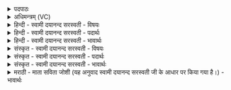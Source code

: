 <details><summary>पदपाठः</summary>

द्वेऽइति॒ द्वे। सृ॒तीऽइति॑ सृ॒ती। अ॒शृ॒ण॒व॒म्। पि॒तॄ॒णाम्। अ॒हम्। दे॒वाना॑म्। उ॒त। मर्त्या॑नाम्। ताभ्या॑म्। इ॒दम्। विश्व॑म्। एज॑त्। सम्। ए॒ति॒। यत्। अ॒न्त॒रा। पि॒तर॑म्। मा॒तर॑म्। च॒। ४७।
</details>

<details><summary>अधिमन्त्रम् (VC)</summary>

- पितरो देवताः
- वैखानस ऋषिः
- स्वराट् पङ्क्तिः
- पञ्चमः
</details>

<details><summary>हिन्दी - स्वामी दयानन्द सरस्वती - विषयः</summary>

जीवों के दो मार्ग हैं, इस विषय को अगले मन्त्र में कहा है ॥
</details>

<details><summary>हिन्दी - स्वामी दयानन्द सरस्वती - पदार्थः</summary>

पदार्थान्वयभाषाः -  हे मनुष्यो ! (अहम्) मैं जो (पितॄणाम्) पिता आदि (मर्त्यानाम्) मनुष्यों (च) और (देवानाम्) विद्वानों की (द्वे) दो गतियों (सृती) जिनमें आते-जाते अर्थात् जन्म-मरण को प्राप्त होते हैं, उनको (अशृणवम्) सुनता हूँ (ताभ्याम्) उन दोनों गतियों से (इदम्) यह (विश्वम्) सब जगत् (एजत्) चलायमान हुआ (समेति) अच्छे प्रकार प्राप्त होता है (उत) और (यत्) जो (पितरम्) पिता और (मातरम्) माता से (अन्तरा) पृथक् होकर दूसरे शरीर से अन्य माता-पिता को प्राप्त होता है, सो यह तुम लोग जानो ॥४७ ॥
</details>

<details><summary>हिन्दी - स्वामी दयानन्द सरस्वती - भावार्थः</summary>

भावार्थभाषाः -  दो ही जीवों की गति हैं−एक माता-पिता से जन्म को प्राप्त होकर संसार में विषय-सुख के भोगरूप और दूसरी विद्वानों के सङ्ग आदि से मुक्ति-सुख के भोगरूप है। इन दोनों गतियों के साथ ही सब प्राणी विचरते हैं ॥४७ ॥
</details>

<details><summary>संस्कृत - स्वामी दयानन्द सरस्वती - विषयः</summary>

जीवानां द्वौ मार्गौ स्त इत्याह ॥
</details>

<details><summary>संस्कृत - स्वामी दयानन्द सरस्वती - पदार्थः</summary>

पदार्थान्वयभाषाः -  हे मनुष्याः ! अहं ये पितॄणां मर्त्यानां देवानां च द्वे सृती अशृणवं शृणोमि, ताभ्यामिदं विश्वमेजत्समेत्युत यत् पितरं मातरमन्तरा शरीरान्तरेणान्यौ मातापितरौ प्राप्नोति, तदेतद् यूयं विजानीत ॥४७ ॥
</details>

<details><summary>संस्कृत - स्वामी दयानन्द सरस्वती - भावार्थः</summary>

भावार्थभाषाः -  द्वे एव जीवानां गती वर्त्तेते, एका मातापितृभ्यां जन्म प्राप्य संसारे विषयसुखभोगरूपा, द्वितीया विद्वत्सङ्गादिना मुक्तिसुखभोगाख्याऽस्ति, आभ्यां सहैव सर्वे प्राणिनश्चरन्ति ॥४७ ॥
</details>

<details><summary>मराठी - माता सविता जोशी (यह अनुवाद स्वामी दयानन्द सरस्वती जी के आधार पर किया गया है।) - भावार्थः</summary>

भावार्थभाषाः -  जीवाची गती दोन प्रकारची असते. एक माता व पिता यांच्या पोटी जन्म घेऊन सांसारिक विषयसुख भोगरूपी गती व दुसरी विद्वानांच्या संगतीने मुक्ती सुखरूपी गती. या दोन गतीमध्येच सर्व प्राणी फिरत असतात.
</details>